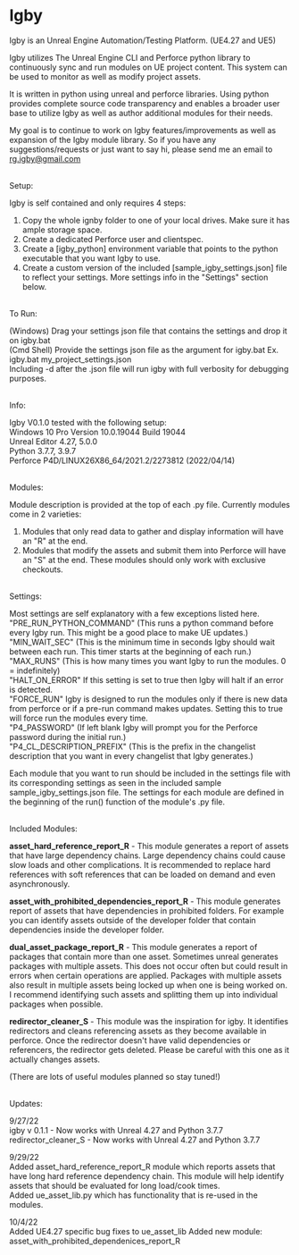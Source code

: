 # Igby

Igby is an Unreal Engine Automation/Testing Platform. (UE4.27 and UE5)

Igby utilizes The Unreal Engine CLI and Perforce python library to continuously sync and run modules on UE project content. This system can be used to monitor as well as modify project assets.

It is written in python using unreal and perforce libraries. Using python provides complete source code transparency and enables a broader user base to utilize Igby as well as author additional modules for their needs.

My goal is to continue to work on Igby features/improvements as well as expansion of the Igby module library. So if you have any suggestions/requests or just want to say hi, please send me an email to rg.igby@gmail.com

\
Setup:

Igby is self contained and only requires 4 steps:
1. Copy the whole ignby folder to one of your local drives. Make sure it has ample storage space.
2. Create a dedicated Perforce user and clientspec.
3. Create a [igby_python] environment variable that points to the python executable that you want Igby to use.
4. Create a custom version of the included [sample_igby_settings.json] file to reflect your settings. More settings info in the "Settings" section below.

\
To Run:

(Windows) Drag your settings json file that contains the settings and drop it on igby.bat\
(Cmd Shell) Provide the settings json file as the argument for igby.bat Ex. igby.bat my_project_settings.json\
Including -d after the .json file will run igby with full verbosity for debugging purposes.

\
Info:

Igby V0.1.0 tested with the following setup:\
Windows 10 Pro Version 10.0.19044 Build 19044\
Unreal Editor 4.27, 5.0.0\
Python 3.7.7, 3.9.7\
Perforce P4D/LINUX26X86_64/2021.2/2273812 (2022/04/14)

\
Modules:

Module description is provided at the top of each .py file.
Currently modules come in 2 varieties:
1. Modules that only read data to gather and display information will have an "R" at the end.
2. Modules that modify the assets and submit them into Perforce will have an "S" at the end. These modules should only work with exclusive checkouts.

\
Settings:

Most settings are self explanatory with a few exceptions listed here.\
"PRE_RUN_PYTHON_COMMAND" (This runs a python command before every Igby run. This might be a good place to make UE updates.)\
"MIN_WAIT_SEC" (This is the minimum time in seconds Igby should wait between each run. This timer starts at the beginning of each run.)\
"MAX_RUNS" (This is how many times you want Igby to run the modules. 0 = indefinitely)\
"HALT_ON_ERROR" If this setting is set to true then Igby will halt if an error is detected.\
"FORCE_RUN" Igby is designed to run the modules only if there is new data from perforce or if a pre-run command makes updates. Setting this to true will force run the modules every time.\
"P4_PASSWORD" (If left blank Igby will prompt you for the Perforce password during the initial run.)\
"P4_CL_DESCRIPTION_PREFIX" (This is the prefix in the changelist description that you want in every changelist that Igby generates.)

Each module that you want to run should be included in the settings file with its corresponding settings as seen in the included sample sample_igby_settings.json file. The settings for each module are defined in the beginning of the run() function of the module's .py file.

\
Included Modules: 

**asset_hard_reference_report_R** - This module generates a report of assets that have large dependency chains. Large dependency chains could cause slow loads and other complications. It is recommended to replace hard references with soft references that can be loaded on demand and even asynchronously.

**asset_with_prohibited_dependencies_report_R** - This module generates report of assets that have dependencies in prohibited folders. For example you can identify assets outside of the developer folder that contain dependencies inside the developer folder.

**dual_asset_package_report_R** - This module generates a report of packages that contain more than one asset. Sometimes unreal generates packages with multiple assets. This does not occur often but could result in errors when certain operations are applied. Packages with multiple assets also result in multiple assets being locked up when one is being worked on. I recommend identifying such assets and splitting them up into individual packages when possible.

**redirector_cleaner_S** - This module was the inspiration for igby. It identifies redirectors and cleans referencing assets as they become available in perforce. Once the redirector doesn't have valid dependencies or referencers, the redirector gets deleted. Please be careful with this one as it actually changes assets.

(There are lots of useful modules planned so stay tuned!)

\
Updates:

9/27/22\
igby v 0.1.1 - Now works with Unreal 4.27 and Python 3.7.7\
redirector_cleaner_S - Now works with Unreal 4.27 and Python 3.7.7

9/29/22\
Added asset_hard_reference_report_R module which reports assets that have long hard reference dependency chain. This module will help identify assets that should be evaluated for long load/cook times.\
Added ue_asset_lib.py which has functionality that is re-used in the modules.

10/4/22\
Added UE4.27 specific bug fixes to ue_asset_lib
Added new module: asset_with_prohibited_dependenices_report_R
